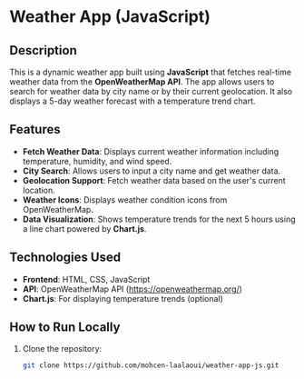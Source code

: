 # Weather App (JavaScript)

## Description
This is a dynamic weather app built using **JavaScript** that fetches real-time weather data from the **OpenWeatherMap API**. The app allows users to search for weather data by city name or by their current geolocation. It also displays a 5-day weather forecast with a temperature trend chart.

## Features
- **Fetch Weather Data**: Displays current weather information including temperature, humidity, and wind speed.
- **City Search**: Allows users to input a city name and get weather data.
- **Geolocation Support**: Fetch weather data based on the user's current location.
- **Weather Icons**: Displays weather condition icons from OpenWeatherMap.
- **Data Visualization**: Shows temperature trends for the next 5 hours using a line chart powered by **Chart.js**.

## Technologies Used
- **Frontend**: HTML, CSS, JavaScript
- **API**: OpenWeatherMap API (https://openweathermap.org/)
- **Chart.js**: For displaying temperature trends (optional)

## How to Run Locally
1. Clone the repository:
   ```bash
   git clone https://github.com/mohcen-laalaoui/weather-app-js.git
